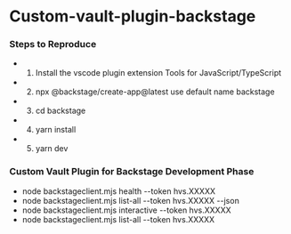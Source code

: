 # Custom-vault-plugin-backstage

### Steps to Reproduce

- 1. Install the vscode plugin extension Tools for JavaScript/TypeScript
- 2. npx @backstage/create-app@latest use default name backstage
- 3. cd backstage
- 4. yarn install
- 5. yarn dev

### Custom Vault Plugin for Backstage Development Phase

- node backstageclient.mjs health --token hvs.XXXXX
- node backstageclient.mjs list-all --token hvs.XXXXX --json
- node backstageclient.mjs interactive --token hvs.XXXXX
- node backstageclient.mjs list-all --token hvs.XXXXX
